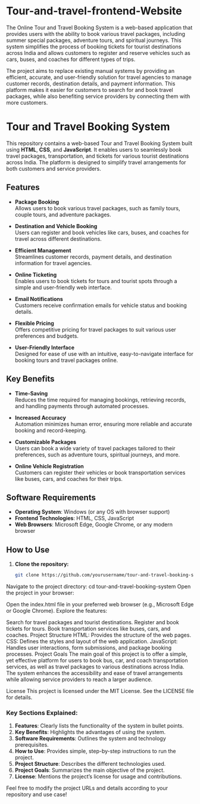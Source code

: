 # Tour-and-travel-frontend-Website
The Online Tour and Travel Booking System is a web-based application that provides users with the ability to book various travel packages, including summer special packages, adventure tours, and spiritual journeys. This system simplifies the process of booking tickets for tourist destinations across India and allows customers to register and reserve vehicles such as cars, buses, and coaches for different types of trips.

The project aims to replace existing manual systems by providing an efficient, accurate, and user-friendly solution for travel agencies to manage customer records, destination details, and payment information. This platform makes it easier for customers to search for and book travel packages, while also benefiting service providers by connecting them with more customers.

# Tour and Travel Booking System

This repository contains a web-based Tour and Travel Booking System built using **HTML**, **CSS**, and **JavaScript**. It enables users to seamlessly book travel packages, transportation, and tickets for various tourist destinations across India. The platform is designed to simplify travel arrangements for both customers and service providers.

## Features

- **Package Booking**  
  Allows users to book various travel packages, such as family tours, couple tours, and adventure packages.
  
- **Destination and Vehicle Booking**  
  Users can register and book vehicles like cars, buses, and coaches for travel across different destinations.
  
- **Efficient Management**  
  Streamlines customer records, payment details, and destination information for travel agencies.
  
- **Online Ticketing**  
  Enables users to book tickets for tours and tourist spots through a simple and user-friendly web interface.
  
- **Email Notifications**  
  Customers receive confirmation emails for vehicle status and booking details.
  
- **Flexible Pricing**  
  Offers competitive pricing for travel packages to suit various user preferences and budgets.
  
- **User-Friendly Interface**  
  Designed for ease of use with an intuitive, easy-to-navigate interface for booking tours and travel packages online.

## Key Benefits

- **Time-Saving**  
  Reduces the time required for managing bookings, retrieving records, and handling payments through automated processes.
  
- **Increased Accuracy**  
  Automation minimizes human error, ensuring more reliable and accurate booking and record-keeping.
  
- **Customizable Packages**  
  Users can book a wide variety of travel packages tailored to their preferences, such as adventure tours, spiritual journeys, and more.
  
- **Online Vehicle Registration**  
  Customers can register their vehicles or book transportation services like buses, cars, and coaches for their trips.

## Software Requirements

- **Operating System**: Windows (or any OS with browser support)
- **Frontend Technologies**: HTML, CSS, JavaScript
- **Web Browsers**: Microsoft Edge, Google Chrome, or any modern browser

## How to Use

1. **Clone the repository:**
   ```bash
   git clone https://github.com/yourusername/tour-and-travel-booking-system.git
Navigate to the project directory:
cd tour-and-travel-booking-system
Open the project in your browser:

Open the index.html file in your preferred web browser (e.g., Microsoft Edge or Google Chrome).
Explore the features:

Search for travel packages and tourist destinations.
Register and book tickets for tours.
Book transportation services like buses, cars, and coaches.
Project Structure
HTML: Provides the structure of the web pages.
CSS: Defines the styles and layout of the web application.
JavaScript: Handles user interactions, form submissions, and package booking processes.
Project Goals
The main goal of this project is to offer a simple, yet effective platform for users to book bus, car, and coach transportation services, as well as travel packages to various destinations across India. The system enhances the accessibility and ease of travel arrangements while allowing service providers to reach a larger audience.

License
This project is licensed under the MIT License. See the LICENSE file for details.

### Key Sections Explained:
1. **Features**: Clearly lists the functionality of the system in bullet points.
2. **Key Benefits**: Highlights the advantages of using the system.
3. **Software Requirements**: Outlines the system and technology prerequisites.
4. **How to Use**: Provides simple, step-by-step instructions to run the project.
5. **Project Structure**: Describes the different technologies used.
6. **Project Goals**: Summarizes the main objective of the project.
7. **License**: Mentions the project’s license for usage and contributions.

Feel free to modify the project URLs and details according to your repository and use case!
